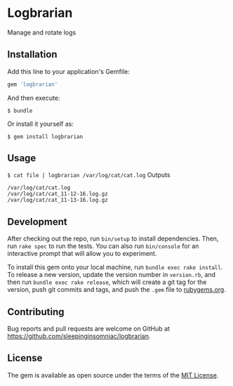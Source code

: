# Logbrarian

Manage and rotate logs

## Installation

Add this line to your application's Gemfile:

```ruby
gem 'logbrarian'
```

And then execute:

    $ bundle

Or install it yourself as:

    $ gem install logbrarian

## Usage

`$ cat file | logbrarian /var/log/cat/cat.log`
Outputs
```
/var/log/cat/cat.log
/var/log/cat/cat_11-12-16.log.gz
/var/log/cat/cat_11-13-16.log.gz
```

## Development

After checking out the repo, run `bin/setup` to install dependencies. Then, run `rake spec` to run the tests. You can also run `bin/console` for an interactive prompt that will allow you to experiment.

To install this gem onto your local machine, run `bundle exec rake install`. To release a new version, update the version number in `version.rb`, and then run `bundle exec rake release`, which will create a git tag for the version, push git commits and tags, and push the `.gem` file to [rubygems.org](https://rubygems.org).

## Contributing

Bug reports and pull requests are welcome on GitHub at https://github.com/sleepinginsomniac/logbrarian.


## License

The gem is available as open source under the terms of the [MIT License](http://opensource.org/licenses/MIT).

